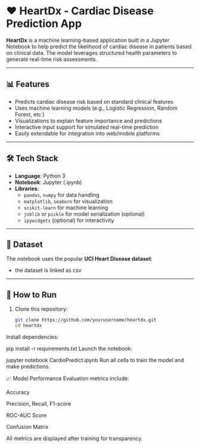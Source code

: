 # ❤️ HeartDx - Cardiac Disease Prediction App

**HeartDx** is a machine learning-based application built in a Jupyter Notebook to help predict the likelihood of cardiac disease in patients based on clinical data. The model leverages structured health parameters to generate real-time risk assessments.

---

## 📊 Features

- Predicts cardiac disease risk based on standard clinical features
- Uses machine learning models (e.g., Logistic Regression, Random Forest, etc.)
- Visualizations to explain feature importance and predictions
- Interactive input support for simulated real-time prediction
- Easily extendable for integration into web/mobile platforms

---

## 🛠️ Tech Stack

- **Language**: Python 3
- **Notebook**: Jupyter (.ipynb)
- **Libraries**:
  - `pandas`, `numpy` for data handling
  - `matplotlib`, `seaborn` for visualization
  - `scikit-learn` for machine learning
  - `joblib` or `pickle` for model serialization (optional)
  - `ipywidgets` (optional) for interactivity

---

## 🧠 Dataset

The notebook uses the popular **UCI Heart Disease dataset**:
- the dataset is linked as csv


---

## 🧪 How to Run

1. Clone this repository:
   ```bash
   git clone https://github.com/yourusername/heartdx.git
   cd heartdx
Install dependencies:

pip install -r requirements.txt
Launch the notebook:

jupyter notebook CardioPredict.ipynb
Run all cells to train the model and make predictions.

📈 Model Performance
Evaluation metrics include:

Accuracy

Precision, Recall, F1-score

ROC-AUC Score

Confusion Matrix

All metrics are displayed after training for transparency.
